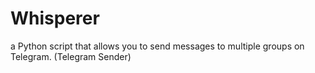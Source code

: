 # Whisperer
a Python script that allows you to send messages to multiple groups on Telegram. (Telegram Sender)
